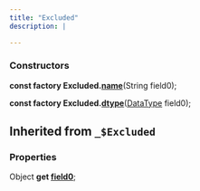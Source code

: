 ```yaml
---
title: "Excluded"
description: |

---
```




### Constructors
<dl>
<dt>

<span class="dart-code"><strong>const factory Excluded.[name](name)</strong>(<span class="nobr">String field0</span>);</span>
</dt>
<dt>

<span class="dart-code"><strong>const factory Excluded.[dtype](dtype)</strong>(<span class="nobr">[DataType] field0</span>);</span>
</dt>
</dl>



## Inherited from `_$Excluded`

### Properties
<dl>
<dt>

<span class="dart-code">Object <strong>get [field0](/reference/Classes/_$Excluded/field0)</strong>;</span>
</dt>
</dl>

[DataType]: /reference/classes/datatype
